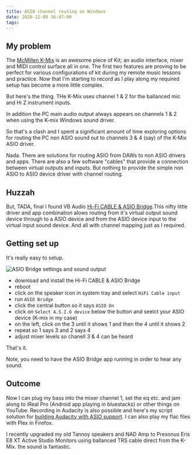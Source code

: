 ```yaml
---
title: ASIO channel routing on Windows
date: 2020-12-08 16:47:00
tags:
---
```


## My problem

The [McMillen K-Mix](https://www.keithmcmillen.com/products/k-mix/) is an awesome piece of Kit; an audio interface, mixer and MIDI control surface all in one. The first two features are proving to be perfect for various configurations of kit during my remote music lessons and practice. Now that I'm starting to record as I play along my required setup has become a more little complex.

But here's the thing. THe K-Mix uses channel 1 & 2 for the ballanced mic and Hi Z instrument inputs. 

In addition the PC main audio output always appears on channels 1 & 2 when using the K-mix Windows sound driver.

So that's a clash and I spent a significant amount of time exploring options for routing the PC non ASIO sound out to channels 3 & 4 (say) of the K-Mix ASIO driver.

Nada. There are solutions for routing ASIO from DAWs to non ASIO drivers and apps. There are also a few software "cables" that provide a connection between virtual outputs and inputs. But nothing to provide the simple non ASIO to ASIO device driver with channel routing.

## Huzzah

But, TADA, final I found VB Audio [Hi-Fi CABLE & ASIO Bridge](https://www.keithmcmillen.com/products/k-mix/).This nifty little driver and app combination alows routing from it's virtual output sound device through to a ASIO device and from the ASIO device input to the virtual input sound device. And all with channel mapping just as I required.

## Getting set up

It's really easy to setup.

![ASIO Bridge settings and sound output](/images/ASIOBridge.png)

* download and install the Hi-Fi CABLE & ASIO Bridge
* reboot
* click on the speaker icon in system tray and select `HiFi Cable input`
* run `ASIO Bridge`
* click the central button so it says `ASIO On`
* click on `Select A.S.I.O device` below the button and seelct your ASIO device (K-mix in my case)
* on the left, click on the 3 until it shows 1 and then the 4 until it shows 2
* repeat so 1 says 3 and 2 says 4
* adjust mixer levels so chanell 3 & 4 can be heard

That's it.

Note, you need to have the ASIO Bridge app running in order to hear any sound.

## Outcome

Now I can plug my bass into the mixer channel 1, set the eq etc. and jam along to iReal Pro (Android app playing in bluestacks) or other things on YouTube. Recording in Audacity is also possible and here's my script solution for [building Audacity with ASIO support](../../../03/28/audacity-with-asio/). I can also play my flac files with Plex in Firefox.  

I recently upgraded my old Tannoy speakers and NAD Amp to Presonus Eris E8 XT Active Studio Monitors using ballanced TRS cable direct from the K-Mix.
the sound is fantastic.
